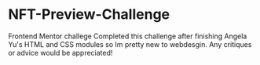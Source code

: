 # NFT-Preview-Challenge
Frontend Mentor challege
Completed this challenge after finishing Angela Yu's HTML and CSS modules so Im pretty new to webdesgin. 
Any critiques or advice would be appreciated!
